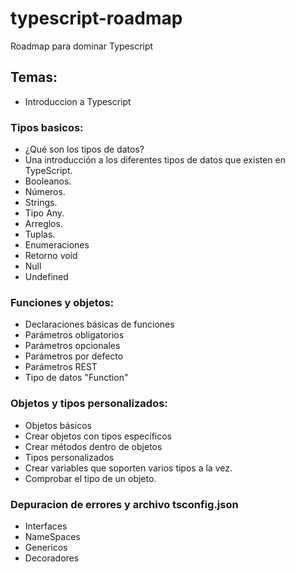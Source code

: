 # typescript-roadmap
Roadmap para dominar Typescript

## Temas:

- Introduccion a Typescript
### Tipos basicos:
- ¿Qué son los tipos de datos?
- Una introducción a los diferentes tipos de datos que existen en TypeScript.
- Booleanos.
- Números.
- Strings.
- Tipo Any.
- Arreglos.
- Tuplas.
- Enumeraciones
- Retorno void
- Null
- Undefined
### Funciones y objetos:
- Declaraciones básicas de funciones
- Parámetros obligatorios
- Parámetros opcionales
- Parámetros por defecto
- Parámetros REST
- Tipo de datos "Function"
### Objetos y tipos personalizados:
- Objetos básicos
- Crear objetos con tipos específicos
- Crear métodos dentro de objetos
- Tipos personalizados
- Crear variables que soporten varios tipos a la vez.
- Comprobar el tipo de un objeto.
### Depuracion de errores y archivo tsconfig.json
- Interfaces
- NameSpaces
- Genericos
- Decoradores
